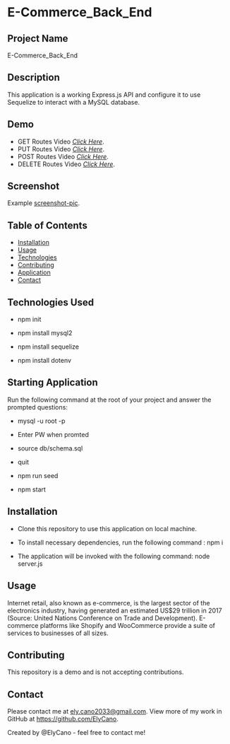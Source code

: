 # E-Commerce_Back_End

## Project Name

E-Commerce_Back_End

## Description

This application is a working Express.js API and configure it to use Sequelize to interact with a MySQL database.

## Demo

- GET Routes Video [_Click Here_](https://watch.screencastify.com/v/Pf900zSmoswxMwzIuqM1).
- PUT Routes Video [_Click Here_](https://watch.screencastify.com/v/6ESWMSc0mZ5YO3knk7YD).
- POST Routes Video [_Click Here_](https://watch.screencastify.com/v/2wveinQd1YrrwWN3pHx5).
- DELETE Routes Video [_Click Here_](https://watch.screencastify.com/v/nvS0OdfwaST2p38891WJ).

## Screenshot

Example [screenshot-pic](https://github.com/ElyCano/E-commerce_Back_End/blob/main/images/Screenshot.jpg?raw=true).

## Table of Contents

- [Installation](#Installation)
- [Usage](#Usage)
- [Technologies](#Technologies_Used)
- [Contributing](#Contributing)
- [Application](#Starting_Application)
- [Contact](#Contact)

## Technologies Used

- npm init

- npm install mysql2

- npm install sequelize

- npm install dotenv

## Starting Application

Run the following command at the root of your project and answer the prompted questions:

- mysql -u root -p

- Enter PW when promted

- source db/schema.sql

- quit

- npm run seed

- npm start

## Installation

- Clone this repository to use this application on local machine.

- To install necessary dependencies, run the following command :
  npm i

- The application will be invoked with the following command:
  node server.js

## Usage

Internet retail, also known as e-commerce, is the largest sector of the electronics industry, having generated an estimated US$29 trillion in 2017 (Source: United Nations Conference on Trade and Development). E-commerce platforms like Shopify and WooCommerce provide a suite of services to businesses of all sizes.

## Contributing

This repository is a demo and is not accepting contributions.

## Contact

Please contact me at ely.cano2033@gmail.com. View more of my work in GitHub at https://github.com/ElyCano.

Created by @ElyCano - feel free to contact me!
